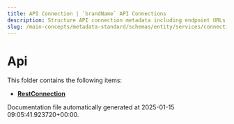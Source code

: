 ```yaml
---
title: API Connection | `brandName` API Connections
description: Structure API connection metadata including endpoint URLs, auth methods, and supported request parameters.
slug: /main-concepts/metadata-standard/schemas/entity/services/connections/api
---
```


# Api

This folder contains the following items:

- [**RestConnection**](/main-concepts/metadata-standard/schemas/entity/services/connections/api/restconnection)


Documentation file automatically generated at 2025-01-15 09:05:41.923720+00:00.
